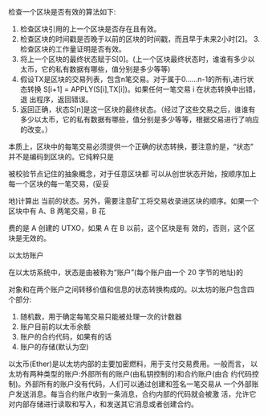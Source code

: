 检查一个区块是否有效的算法如下:

1. 检查区块引用的上一个区块是否存在且有效。
2. 检查区块的时间戳是否晚于以前的区块的时间戳，而且早于未来2小时[2]。 3. 检查区块的工作量证明是否有效。
3. 将上一个区块的最终状态赋于S[0]。(上一个区块最终状态时，谁谁有多少以太币，它的私有数据有哪些，值分别是多少等等)
4. 假设TX是区块的交易列表，包含n笔交易。对于属于0......n-1的所有i,进行状
  态转换 S[i+1] = APPLY(S[i],TX[i])。如果任何一笔交易 i 在状态转换中出错，退
  出程序，返回错误。
5. 返回正确，状态S[n]是这一区块的最终状态。（经过了这些交易之后，谁谁有多少以太币，它的私有数据有哪些，值分别是多少等等，根据交易进行了响应的改变。）

本质上，区块中的每笔交易必须提供一个正确的状态转换，要注意的是，“状态” 并不是编码到区块的。它纯粹只是

被校验节点记住的抽象概念，对于任意区块都 可以从创世状态开始，按顺序加上每一个区块的每一笔交易，(妥妥

地)计算出 当前的状态。另外，需要注意矿工将交易收录进区块的顺序。如果一个区块中有 A、B 两笔交易，B 花

费的是 A 创建的 UTXO，如果 A 在 B 以前，这个区块是有 效的，否则，这个区块是无效的。



以太坊账户

在以太坊系统中，状态是由被称为“账户”(每个账户由一个 20 字节的地址)的

对象和在两个账户之间转移价值和信息的状态转换构成的。以太坊的账户包含四 个部分:

1. 随机数，用于确定每笔交易只能被处理一次的计数器
2. 账户目前的以太币余额
3. 账户的合约代码，如果有的话
4. 账户的存储(默认为空)

以太币(Ether)是以太坊内部的主要加密燃料，用于支付交易费用。一般而言， 以太坊有两种类型的账户:外部所有的账户(由私钥控制的)和合约账户(由合 约代码控制)。外部所有的账户没有代码，人们可以通过创建和签名一笔交易从 一个外部账户发送消息。每当合约账户收到一条消息，合约内部的代码就会被激 活，允许它对内部存储进行读取和写入，和发送其它消息或者创建合约。